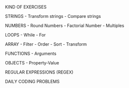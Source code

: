 KIND OF EXERCISES

STRINGS
    - Transform strings
    - Compare strings 

NUMBERS
    - Round Numbers
    - Factorial Number
    - Multiples

LOOPS
    - While
    - For

ARRAY
    - Filter
    - Order
    - Sort
    - Transform

FUNCTIONS
    - Arguments

OBJECTS
    - Property-Value

REGULAR EXPRESSIONS (REGEX)

DAILY CODING PROBLEMS